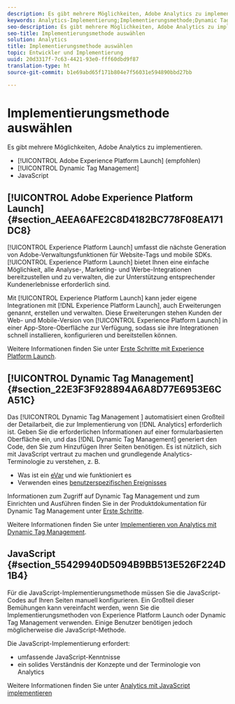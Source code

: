 ```yaml
---
description: Es gibt mehrere Möglichkeiten, Adobe Analytics zu implementieren.
keywords: Analytics-Implementierung;Implementierungsmethode;Dynamic Tag Management;DTM;JavaScript
seo-description: Es gibt mehrere Möglichkeiten, Adobe Analytics zu implementieren.
seo-title: Implementierungsmethode auswählen
solution: Analytics
title: Implementierungsmethode auswählen
topic: Entwickler und Implementierung
uuid: 20d3317f-7c63-4421-93e0-fff60dbd9f87
translation-type: ht
source-git-commit: b1e69abd65f171b804e7f56031e594890bbd27bb

---
```



# Implementierungsmethode auswählen

Es gibt mehrere Möglichkeiten, Adobe Analytics zu implementieren.

* [!UICONTROL Adobe Experience Platform Launch] (empfohlen)
* [!UICONTROL Dynamic Tag Management]
* JavaScript

## [!UICONTROL Adobe Experience Platform Launch] {#section_AEEA6AFE2C8D4182BC778F08EA171DC8}

[!UICONTROL Experience Platform Launch] umfasst die nächste Generation von Adobe-Verwaltungsfunktionen für Website-Tags und mobile SDKs. [!UICONTROL Experience Platform Launch] bietet Ihnen eine einfache Möglichkeit, alle Analyse-, Marketing- und Werbe-Integrationen bereitzustellen und zu verwalten, die zur Unterstützung entsprechender Kundenerlebnisse erforderlich sind.

Mit [!UICONTROL Experience Platform Launch] kann jeder eigene Integrationen mit [!DNL Experience Platform Launch], auch Erweiterungen genannt, erstellen und verwalten. Diese Erweiterungen stehen Kunden der Web- und Mobile-Version von [!UICONTROL Experience Platform Launch] in einer App-Store-Oberfläche zur Verfügung, sodass sie ihre Integrationen schnell installieren, konfigurieren und bereitstellen können.

Weitere Informationen finden Sie unter [Erste Schritte mit Experience Platform Launch](https://docs.adobelaunch.com/getting-started).

## [!UICONTROL Dynamic Tag Management] {#section_22E3F3F928894A6A8D77E6953E6CA51C}

Das [!UICONTROL Dynamic Tag Management ] automatisiert einen Großteil der Detailarbeit, die zur Implementierung von [!DNL Analytics] erforderlich ist. Geben Sie die erforderlichen Informationen auf einer formularbasierten Oberfläche ein, und das [!DNL Dynamic Tag Management] generiert den Code, den Sie zum Hinzufügen Ihrer Seiten benötigen.
Es ist nützlich, sich mit JavaScript vertraut zu machen und grundlegende Analytics-Terminologie zu verstehen, z. B.

* Was ist ein [eVar](https://marketing.adobe.com/resources/help/de_DE/reference/conversion_var_admin.html) und wie funktioniert es
* Verwenden eines [benutzerspezifischen Ereignisses](../../implement/analytics-terminology-basics/c-props-evars/event-custom.md#concept_CDA3C98C85B24A71B4B5C71F24BF918F)

Informationen zum Zugriff auf Dynamic Tag Management und zum Einrichten und Ausführen finden Sie in der Produktdokumentation für Dynamic Tag Management unter [Erste Schritte](https://marketing.adobe.com/resources/help/de_DE/dtm/get_started.html).

Weitere Informationen finden Sie unter [Implementieren von Analytics mit Dynamic Tag Management](../../implement/c-implement-with-dtm/dtm-implementation-overview.md).

## JavaScript {#section_55429940D5094B9BB513E526F224D1B4}

Für die JavaScript-Implementierungsmethode müssen Sie die JavaScript-Codes auf Ihren Seiten manuell konfigurieren. Ein Großteil dieser Bemühungen kann vereinfacht werden, wenn Sie die Implementierungsmethoden von Experience Platform Launch oder Dynamic Tag Management verwenden. Einige Benutzer benötigen jedoch möglicherweise die JavaScript-Methode.

Die JavaScript-Implementierung erfordert:

* umfassende JavaScript-Kenntnisse
* ein solides Verständnis der Konzepte und der Terminologie von Analytics

Weitere Informationen finden Sie unter [Analytics mit JavaScript implementieren ](../../implement/js-implementation/javascript-implementation-overview.md)
